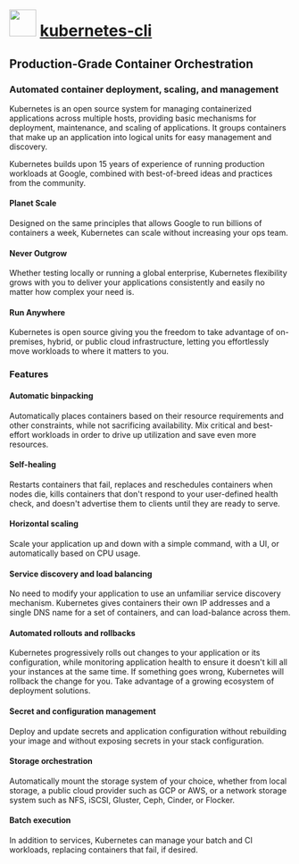 # <img src="https://cdn.rawgit.com/chocolatey/chocolatey-coreteampackages/5a8c40781821bbd2746754b7ce723938090bb7c6/icons/kubernetes-cli.png" width="48" height="48"/> [kubernetes-cli](https://chocolatey.org/packages/kubernetes-cli)

## Production-Grade Container Orchestration
### Automated container deployment, scaling, and management

Kubernetes is an open source system for managing containerized applications across multiple hosts, providing basic mechanisms for deployment, maintenance, and scaling of applications. It groups containers that make up an application into logical units for easy management and discovery.

Kubernetes builds upon 15 years of experience of running production workloads at Google, combined with best-of-breed ideas and practices from the community.

#### Planet Scale
Designed on the same principles that allows Google to run billions of containers a week, Kubernetes can scale without increasing your ops team.

#### Never Outgrow
Whether testing locally or running a global enterprise, Kubernetes flexibility grows with you to deliver your applications consistently and easily no matter how complex your need is.

#### Run Anywhere
Kubernetes is open source giving you the freedom to take advantage of on-premises, hybrid, or public cloud infrastructure, letting you effortlessly move workloads to where it matters to you.


### Features
#### Automatic binpacking
Automatically places containers based on their resource requirements and other constraints, while not sacrificing availability. Mix critical and best-effort workloads in order to drive up utilization and save even more resources.

#### Self-healing
Restarts containers that fail, replaces and reschedules containers when nodes die, kills containers that don't respond to your user-defined health check, and doesn't advertise them to clients until they are ready to serve.

#### Horizontal scaling
Scale your application up and down with a simple command, with a UI, or automatically based on CPU usage.

#### Service discovery and load balancing
No need to modify your application to use an unfamiliar service discovery mechanism. Kubernetes gives containers their own IP addresses and a single DNS name for a set of containers, and can load-balance across them.

#### Automated rollouts and rollbacks
Kubernetes progressively rolls out changes to your application or its configuration, while monitoring application health to ensure it doesn't kill all your instances at the same time. If something goes wrong, Kubernetes will rollback the change for you. Take advantage of a growing ecosystem of deployment solutions.

#### Secret and configuration management
Deploy and update secrets and application configuration without rebuilding your image and without exposing secrets in your stack configuration.

#### Storage orchestration
Automatically mount the storage system of your choice, whether from local storage, a public cloud provider such as GCP or AWS, or a network storage system such as NFS, iSCSI, Gluster, Ceph, Cinder, or Flocker.

#### Batch execution
In addition to services, Kubernetes can manage your batch and CI workloads, replacing containers that fail, if desired.
